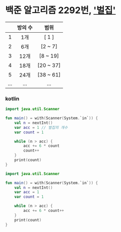 # 백준 알고리즘 2292번, ['벌집'](https://www.acmicpc.net/problem/2292)

||방의 수|범위|
|:--:|:--:|:--:|
|1|1개|[ 1 ]|
|2|6개|[2 ~ 7]|
|3|12개|[8 ~ 19]|
|4|18개|[20 ~ 37]|
|5|24개|[38 ~ 61]|
|…|…|…|


### kotlin

```kotlin
import java.util.Scanner

fun main() = with(Scanner(System.`in`)) {
    val n = nextInt()
    var acc = 1 // 벌집의 개수
    var count = 1

    while (n > acc) {
        acc += 6 * count
        count++
    }
    print(count)
}
```

```kotlin
import java.util.Scanner

fun main() = with(Scanner(System.`in`)) {
    val n = nextInt()
    var acc = 1
    var count = 1

    while (n > acc) {
        acc += 6 * count++
    }
    print(count)
}
```